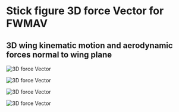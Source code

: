 # Stick figure 3D force Vector for FWMAV

## 3D wing kinematic motion and aerodynamic forces normal to wing plane

![3D force Vector](https://github.com/xijunke/Stick_figure_forceVector_for_FWMAV/blob/master/3D-force%20vector_14730/pic_bmp_tif_png/%E6%B3%95%E5%90%91%E5%90%88%E5%8A%9B%E7%9F%A2%E7%9A%84%E4%B8%89%E7%BB%B4%E7%90%83%E6%A3%8D%E5%9B%BE.bmp)

![3D force Vector](https://github.com/xijunke/Stick_figure_forceVector_for_FWMAV/blob/master/3D-force%20vector_14730/pic_bmp_tif_png/%E6%B3%95%E5%90%91%E5%90%88%E5%8A%9B%E7%9F%A2%E7%9A%84%E4%B8%89%E7%BB%B4%E7%90%83%E6%A3%8D%E5%9B%BE.png)

![3D force Vector](https://github.com/xijunke/Stick_figure_forceVector_for_FWMAV/blob/master/3D-force%20vector_14730/pic_bmp_tif_png/%E6%B3%95%E5%90%91%E5%90%88%E5%8A%9B%E7%9F%A2%E7%9A%84%E4%B8%89%E7%BB%B4%E7%90%83%E6%A3%8D%E5%9B%BE2.png)

![3D force Vector](https://github.com/xijunke/Stick_figure_forceVector_for_FWMAV/blob/master/3D-force%20vector_14730/pic_bmp_tif_png/%E7%BB%98%E5%88%B6%E5%8D%95%E7%89%87%E7%BF%85%E5%BC%A6%E5%BE%AE%E5%85%83%E7%9A%84%E4%B8%89%E7%BB%B4%E7%A9%BA%E9%97%B4%E4%BD%8D%E7%BD%AE.png)

